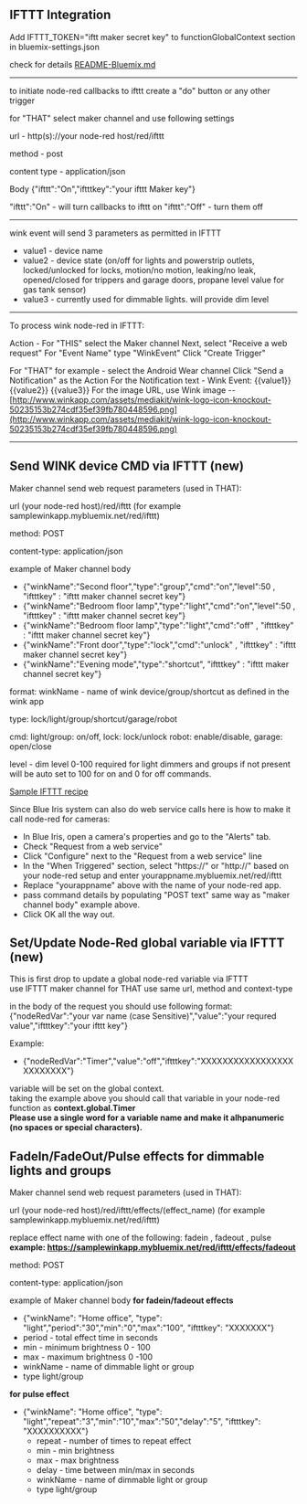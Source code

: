 IFTTT Integration
---------------------------------------------------

Add IFTTT_TOKEN="iftt maker secret key"
to     functionGlobalContext section
in bluemix-settings.json

check for details [README-Bluemix.md](README-Bluemix.md)

---------------------------------------------------
to initiate node-red callbacks to ifttt create a "do" button or any other trigger

for "THAT" select maker channel and use following settings


url - http(s)://your node-red host/red/ifttt

method - post

content type - application/json

Body
{"ifttt":"On","iftttkey":"your ifttt Maker key"}

"ifttt":"On" - will turn callbacks to ifttt on
"ifttt":"Off" - turn them off

------------------------------------------------------------

  wink event will send 3 parameters as permitted in IFTTT
  
  * value1 - device name
  * value2 - device state (on/off for lights and powerstrip outlets, locked/unlocked for locks, motion/no motion, leaking/no leak, opened/closed for trippers and garage doors, propane level value for gas tank sensor)
  * value3 - currently used for dimmable lights. will provide dim level

------------------------------------------------------------

To process wink node-red in IFTTT:

Action - 
For "THIS" select the Maker channel
Next, select "Receive a web request"
For "Event Name" type "WinkEvent"
Click "Create Trigger"

For "THAT" for example - select the Android Wear channel
Click "Send a Notification" as the Action
For the Notification text - Wink Event: {{value1}} {{value2}} {{value3}}
For the image URL, use Wink image --
[http://www.winkapp.com/assets/mediakit/wink-logo-icon-knockout-50235153b274cdf35ef39fb780448596.png](http://www.winkapp.com/assets/mediakit/wink-logo-icon-knockout-50235153b274cdf35ef39fb780448596.png)


--------------------------------------------------------------
Send WINK device CMD via IFTTT (new)
-------------------------------------

Maker channel send web request parameters (used in THAT):

url 
(your node-red host)/red/ifttt (for example samplewinkapp.mybluemix.net/red/ifttt)

method: POST

content-type: application/json

example of Maker channel body
  * {"winkName":"Second floor","type":"group","cmd":"on","level":50 , "iftttkey" : "ifttt maker channel secret key"}
  * {"winkName":"Bedroom floor lamp","type":"light","cmd":"on","level":50 , "iftttkey" : "ifttt maker channel secret key"}
  * {"winkName":"Bedroom floor lamp","type":"light","cmd":"off" , "iftttkey" : "ifttt maker channel secret key"}
  * {"winkName":"Front door","type":"lock","cmd":"unlock" , "iftttkey" : "ifttt maker channel secret key"}
  * {"winkName":"Evening mode","type":"shortcut", "iftttkey" : "ifttt maker channel secret key"}



format:
winkName - name of wink device/group/shortcut as defined in the wink app

type: lock/light/group/shortcut/garage/robot

cmd: light/group: on/off, lock: lock/unlock   robot: enable/disable, garage: open/close

level - dim level 0-100 required for light dimmers and groups if not present will be auto set to 100 for on and 0 for off commands.

[Sample IFTTT recipe](https://ifttt.com/recipes/378174-post-command-to-wink-node-red)


Since Blue Iris system can also do web service calls here is how to make it call node-red for cameras:

* In Blue Iris, open a camera's properties and go to the "Alerts" tab.
* Check "Request from a web service"
* Click "Configure" next to the "Request from a web service" line
* In the "When Triggered" section, select "https://" or "http://" based on your node-red setup and enter yourappname.mybluemix.net/red/ifttt
* Replace "yourappname" above with the name of your node-red app.
* pass command details by  populating "POST text"  same way as "maker channel body" example above.
* Click OK all the way out.


Set/Update Node-Red global variable via IFTTT (new)
----------------------------------------------------
This is first drop to update a global node-red variable via IFTTT<br>
use IFTTT maker channel for THAT 
use same url, method and context-type

in the body of the request you should use following format:
{"nodeRedVar":"your var name (case Sensitive)","value":"your requred value","iftttkey":"your ifttt key"}<br>

Example:<br>
* {"nodeRedVar":"Timer","value":"off","iftttkey":"XXXXXXXXXXXXXXXXXXXXXXXXX"}

variable will be set on the global context.<br>
taking the example above you should call that variable in your node-red function as <b>context.global.Timer</b><br>
 <b>Please use a single word for a variable name and make it alhpanumeric (no spaces or special characters).</b>
  
FadeIn/FadeOut/Pulse effects for dimmable lights and groups
--------------------------------------------------------------

Maker channel send web request parameters (used in THAT):

url 
(your node-red host)/red/ifttt/effects/(effect_name)    (for example samplewinkapp.mybluemix.net/red/ifttt)

replace effect name with one of the following: fadein , fadeout , pulse<br> 
 <b>example: https://samplewinkapp.mybluemix.net/red/ifttt/effects/fadeout</b>

method: POST

content-type: application/json

example of Maker channel body
<b>for fadein/fadeout effects</b><br>
 * {"winkName": "Home office", "type": "light","period":"30","min":"0","max":"100", "iftttkey": "XXXXXXX"}
  * period - total effect time in seconds
  * min - minimum brightness 0 - 100
  * max - maximum brightness 0 -100
  * winkName - name of dimmable light or group
  * type light/group
 
<b>for pulse effect</b><br>

* {"winkName": "Home office", "type": "light","repeat":"3","min":"10","max":"50","delay":"5", "iftttkey": "XXXXXXXXXX"}
  * repeat - number of times to repeat effect
  * min - min brightness
  * max - max brightness
  * delay - time between min/max in seconds
  * winkName - name of dimmable light or group
  * type light/group
